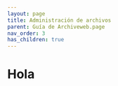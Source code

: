 ```yaml
---
layout: page
title: Administración de archivos
parent: Guía de Archiveweb.page
nav_order: 3
has_children: true
---
```


# Hola